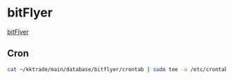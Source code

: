 # bitFlyer

[bitFlyer](https://bitflyer.com/ja-jp/) 

## Cron

```bash
cat ~/kktrade/main/database/bitflyer/crontab | sudo tee -a /etc/crontab
```
